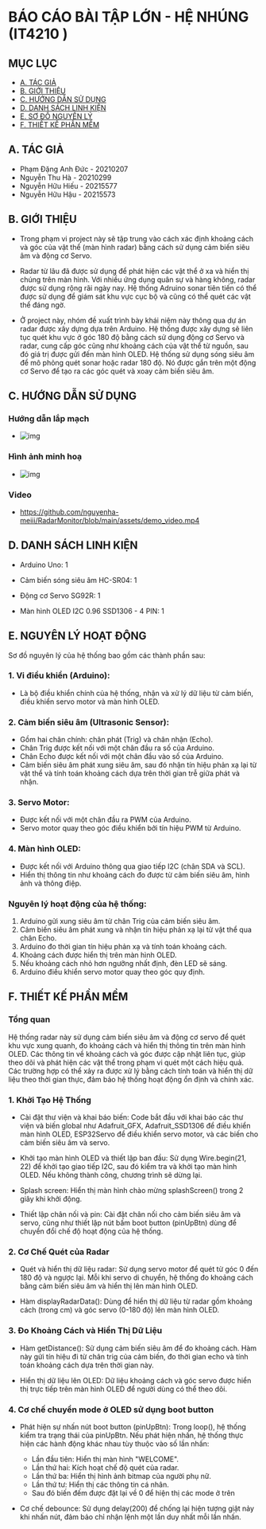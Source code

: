 # BÁO CÁO BÀI TẬP LỚN - HỆ NHÚNG (IT4210 )

## MỤC LỤC 
- [A. TÁC GIẢ](#A-TÁC-GIẢ)
- [B. GIỚI THIỆU](#B-GIỚI-THIỆU)
- [C. HƯỚNG DẪN SỬ DỤNG](#C-HƯỚNG-DẪN-SỬ-DỤNG)
- [D. DANH SÁCH LINH KIỆN](#D-DANH-SÁCH-LINH-KIỆN)
- [E. SƠ ĐỒ NGUYÊN LÝ](#E-SƠ-ĐỒ-NGUYÊN-LÝ)
- [F. THIẾT KẾ PHẦN MỀM](#F-THIẾT-KẾ-PHẦN-MỀM)

## A. TÁC GIẢ
- Phạm Đặng Anh Đức - 20210207
- Nguyễn Thu Hà - 20210299
- Nguyễn Hữu Hiếu - 20215577
- Nguyễn Hữu Hậu - 20215573

## B. GIỚI THIỆU

- Trong phạm vi project này sẽ tập trung vào cách xác định khoảng cách và góc của vật thể (màn hình radar) bằng cách sử dụng cảm biến siêu âm và động cơ Servo. 

- Radar từ lâu đã được sử dụng để phát hiện các vật thể ở xa và hiển thị chúng trên màn hình. Với nhiều ứng dụng quân sự và hàng không, radar được sử dụng rộng rãi ngày nay. Hệ thống Adruino sonar tiên tiến có thể được sử dụng để giám sát khu vực cục bộ và cũng có thể quét các vật thể đáng ngờ. 

- Ở project này, nhóm đề xuất trình bày khái niệm này thông qua dự án radar được xây dựng dựa trên Arduino. Hệ thống được xây dựng sẽ liên tục quét khu vực ở góc 180 độ bằng cách sử dụng động cơ Servo và radar, cung cấp góc cũng như khoảng cách của vật thể từ nguồn, sau đó giá trị được gửi đến màn hình OLED. Hệ thống sử dụng sóng siêu âm để mô phỏng quét sonar hoặc radar 180 độ. Nó được gắn trên một động cơ Servo để tạo ra các góc quét và xoay cảm biến siêu âm.
## C. HƯỚNG DẪN SỬ DỤNG

### Hướng dẫn lắp mạch 
- ![img](./assets/thiet_ke_mach.png)

### Hình ảnh minh hoạ
- ![img](./assets/anh_minh_hoa.jpg)

### Video 
- https://github.com/nguyenha-meiii/RadarMonitor/blob/main/assets/demo_video.mp4


## D. DANH SÁCH LINH KIỆN
- Arduino Uno: 1

- Cảm biến sóng siêu âm HC-SR04: 1

- Động cơ Servo SG92R: 1

- Màn hình OLED I2C 0.96 SSD1306 - 4 PIN: 1 


## E. NGUYÊN LÝ HOẠT ĐỘNG

Sơ đồ nguyên lý của hệ thống bao gồm các thành phần sau:

### 1. Vi điều khiển (Arduino):
   - Là bộ điều khiển chính của hệ thống, nhận và xử lý dữ liệu từ cảm biến, điều khiển servo motor và màn hình OLED.

### 2. Cảm biến siêu âm (Ultrasonic Sensor):
   - Gồm hai chân chính: chân phát (Trig) và chân nhận (Echo).
   - Chân Trig được kết nối với một chân đầu ra số của Arduino.
   - Chân Echo được kết nối với một chân đầu vào số của Arduino.
   - Cảm biến siêu âm phát xung siêu âm, sau đó nhận tín hiệu phản xạ lại từ vật thể và tính toán khoảng cách dựa trên thời gian trễ giữa phát và nhận.

### 3. Servo Motor:
   - Được kết nối với một chân đầu ra PWM của Arduino.
   - Servo motor quay theo góc điều khiển bởi tín hiệu PWM từ Arduino.

### 4. Màn hình OLED:
   - Được kết nối với Arduino thông qua giao tiếp I2C (chân SDA và SCL).
   - Hiển thị thông tin như khoảng cách đo được từ cảm biến siêu âm, hình ảnh và thông điệp.

### Nguyên lý hoạt động của hệ thống:

1. Arduino gửi xung siêu âm từ chân Trig của cảm biến siêu âm.
2. Cảm biến siêu âm phát xung và nhận tín hiệu phản xạ lại từ vật thể qua chân Echo.
3. Arduino đo thời gian tín hiệu phản xạ và tính toán khoảng cách.
4. Khoảng cách được hiển thị trên màn hình OLED.
5. Nếu khoảng cách nhỏ hơn ngưỡng nhất định, đèn LED sẽ sáng.
6. Arduino điều khiển servo motor quay theo góc quy định.


## F. THIẾT KẾ PHẦN MỀM
### Tổng quan

Hệ thống radar này sử dụng cảm biến siêu âm và động cơ servo để quét khu vực xung quanh, đo khoảng cách và hiển thị thông tin trên màn hình OLED. Các thông tin về khoảng cách và góc được cập nhật liên tục, giúp theo dõi và phát hiện các vật thể trong phạm vi quét một cách hiệu quả. Các trường hợp có thể xảy ra được xử lý bằng cách tính toán và hiển thị dữ liệu theo thời gian thực, đảm bảo hệ thống hoạt động ổn định và chính xác.

### 1. Khởi Tạo Hệ Thống

- Cài đặt thư viện và khai báo biến: Code bắt đầu với khai báo các thư viện và biến global như Adafruit_GFX, Adafruit_SSD1306 để điều khiển màn hình OLED, ESP32Servo để điều khiển servo motor, và các biến cho cảm biến siêu âm và servo.

- Khởi tạo màn hình OLED và thiết lập ban đầu: Sử dụng Wire.begin(21, 22) để khởi tạo giao tiếp I2C, sau đó kiểm tra và khởi tạo màn hình OLED. Nếu không thành công, chương trình sẽ dừng lại.

- Splash screen: Hiển thị màn hình chào mừng splashScreen() trong 2 giây khi khởi động.

- Thiết lập chân nối và pin: Cài đặt chân nối cho cảm biến siêu âm và servo, cũng như thiết lập nút bấm boot button (pinUpBtn) dùng để chuyển đổi chế độ hoạt động của hệ thống.

### 2. Cơ Chế Quét của Radar

- Quét và hiển thị dữ liệu radar: Sử dụng servo motor để quét từ góc 0 đến 180 độ và ngược lại. Mỗi khi servo di chuyển, hệ thống đo khoảng cách bằng cảm biến siêu âm và hiển thị lên màn hình OLED.

- Hàm displayRadarData(): Dùng để hiển thị dữ liệu từ radar gồm khoảng cách (trong cm) và góc servo (0-180 độ) lên màn hình OLED.

### 3. Đo Khoảng Cách và Hiển Thị Dữ Liệu
- Hàm getDistance(): Sử dụng cảm biến siêu âm để đo khoảng cách. Hàm này gửi tín hiệu đi từ chân trig của cảm biến, đo thời gian echo và tính toán khoảng cách dựa trên thời gian này.

- Hiển thị dữ liệu lên OLED: Dữ liệu khoảng cách và góc servo được hiển thị trực tiếp trên màn hình OLED để người dùng có thể theo dõi.

### 4. Cơ chế chuyển mode ở OLED sử dụng boot button
- Phát hiện sự nhấn nút boot button (pinUpBtn): Trong loop(), hệ thống kiểm tra trạng thái của pinUpBtn. Nếu phát hiện nhấn, hệ thống thực hiện các hành động khác nhau tùy thuộc vào số lần nhấn:

    - Lần đầu tiên: Hiển thị màn hình "WELCOME".
    - Lần thứ hai: Kích hoạt chế độ quét của radar.
    - Lần thứ ba: Hiển thị hình ảnh bitmap của người phụ nữ.
    - Lần thứ tư: Hiển thị các thông tin cá nhân.
    - Sau đó biến đếm được đặt lại về 0 để hiện thị các mode ở trên

- Cơ chế debounce: Sử dụng delay(200) để chống lại hiện tượng giật nảy khi nhấn nút, đảm bảo chỉ nhận lệnh một lần duy nhất mỗi lần nhấn.
